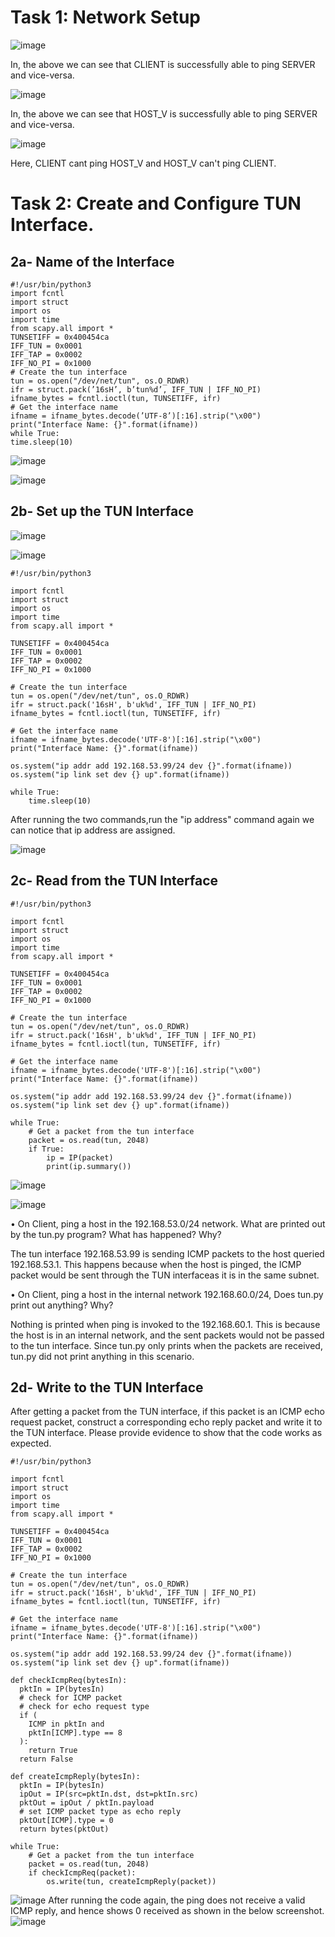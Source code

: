 # Task 1: Network Setup

![image](https://github.com/udayk01/network_f/assets/52235763/4aa13ee2-c941-4a2f-b4c1-f9bbf8cb5f25)

In, the above we can see that CLIENT is successfully able to ping SERVER and vice-versa. 

![image](https://github.com/udayk01/network_f/assets/52235763/3a6603af-7df6-4959-94ef-172b73cb9e88)

In, the above we can see that HOST_V is successfully able to ping SERVER and vice-versa. 

![image](https://github.com/udayk01/network_f/assets/52235763/69c7313f-6c78-4376-8209-e850e2e28580)

Here, CLIENT cant ping HOST_V and HOST_V can't ping CLIENT.

# Task 2: Create and Configure TUN Interface.

## 2a- Name of the Interface

```
#!/usr/bin/python3
import fcntl
import struct
import os
import time
from scapy.all import *
TUNSETIFF = 0x400454ca
IFF_TUN = 0x0001
IFF_TAP = 0x0002
IFF_NO_PI = 0x1000
# Create the tun interface
tun = os.open("/dev/net/tun", os.O_RDWR)
ifr = struct.pack(’16sH’, b’tun%d’, IFF_TUN | IFF_NO_PI)
ifname_bytes = fcntl.ioctl(tun, TUNSETIFF, ifr)
# Get the interface name
ifname = ifname_bytes.decode(’UTF-8’)[:16].strip("\x00")
print("Interface Name: {}".format(ifname))
while True:
time.sleep(10)
```
![image](https://github.com/udayk01/network_f/assets/52235763/39e4ec37-893d-4160-b847-c13d4e8eb3ee)

![image](https://github.com/udayk01/network_f/assets/52235763/c1de3fa4-56f1-4d7f-a036-a0fb75d05343)

## 2b- Set up the TUN Interface

![image](https://github.com/udayk01/network_f/assets/52235763/146f8e1d-6821-44e4-a1f2-7afff7bbe408)

![image](https://github.com/udayk01/network_f/assets/52235763/8d735070-1709-4729-84c5-ac1452320674)

```
#!/usr/bin/python3

import fcntl
import struct
import os
import time
from scapy.all import *

TUNSETIFF = 0x400454ca
IFF_TUN = 0x0001
IFF_TAP = 0x0002
IFF_NO_PI = 0x1000

# Create the tun interface
tun = os.open("/dev/net/tun", os.O_RDWR)
ifr = struct.pack('16sH', b'uk%d', IFF_TUN | IFF_NO_PI)
ifname_bytes = fcntl.ioctl(tun, TUNSETIFF, ifr)

# Get the interface name
ifname = ifname_bytes.decode('UTF-8')[:16].strip("\x00")
print("Interface Name: {}".format(ifname))

os.system("ip addr add 192.168.53.99/24 dev {}".format(ifname))
os.system("ip link set dev {} up".format(ifname))

while True:
    time.sleep(10)
```
After running the two commands,run the "ip address" command again we can notice that ip address are assigned.

![image](https://github.com/udayk01/network_f/assets/52235763/c4ba212c-8c0a-49f4-a6ed-4c5267ffe415)

## 2c- Read from the TUN Interface

```
#!/usr/bin/python3

import fcntl
import struct
import os
import time
from scapy.all import *

TUNSETIFF = 0x400454ca
IFF_TUN = 0x0001
IFF_TAP = 0x0002
IFF_NO_PI = 0x1000

# Create the tun interface
tun = os.open("/dev/net/tun", os.O_RDWR)
ifr = struct.pack('16sH', b'uk%d', IFF_TUN | IFF_NO_PI)
ifname_bytes = fcntl.ioctl(tun, TUNSETIFF, ifr)

# Get the interface name
ifname = ifname_bytes.decode('UTF-8')[:16].strip("\x00")
print("Interface Name: {}".format(ifname))

os.system("ip addr add 192.168.53.99/24 dev {}".format(ifname))
os.system("ip link set dev {} up".format(ifname))

while True:
    # Get a packet from the tun interface
    packet = os.read(tun, 2048)
    if True:
        ip = IP(packet)
        print(ip.summary())
```

![image](https://github.com/udayk01/network_f/assets/52235763/7ddf1136-4175-413e-bea5-ab1778827971)

![image](https://github.com/udayk01/network_f/assets/52235763/45ff1dab-b08f-4895-8902-f549154d7cef)

• On Client, ping a host in the 192.168.53.0/24 network. What are printed out by the tun.py program? What has happened? Why?

The tun interface 192.168.53.99 is sending ICMP packets to the host queried 192.168.53.1. This happens because when the host is pinged, the ICMP packet would be sent through the TUN interfaceas it is in the same subnet.

• On Client, ping a host in the internal network 192.168.60.0/24, Does tun.py print out anything? Why?

Nothing is printed when ping is invoked to the 192.168.60.1. This is because the host is in an internal network, and the sent packets would not be passed to the tun interface. Since tun.py only prints when the packets are received, tun.py did not print anything in this scenario.

## 2d- Write to the TUN Interface

After getting a packet from the TUN interface, if this packet is an ICMP echo request packet, construct a corresponding echo reply packet and write it to the TUN interface. Please provide evidence to show that the code works as expected.

```
#!/usr/bin/python3

import fcntl
import struct
import os
import time
from scapy.all import *

TUNSETIFF = 0x400454ca
IFF_TUN = 0x0001
IFF_TAP = 0x0002
IFF_NO_PI = 0x1000

# Create the tun interface
tun = os.open("/dev/net/tun", os.O_RDWR)
ifr = struct.pack('16sH', b'uk%d', IFF_TUN | IFF_NO_PI)
ifname_bytes = fcntl.ioctl(tun, TUNSETIFF, ifr)

# Get the interface name
ifname = ifname_bytes.decode('UTF-8')[:16].strip("\x00")
print("Interface Name: {}".format(ifname))

os.system("ip addr add 192.168.53.99/24 dev {}".format(ifname))
os.system("ip link set dev {} up".format(ifname))

def checkIcmpReq(bytesIn):
  pktIn = IP(bytesIn)
  # check for ICMP packet
  # check for echo request type
  if (
    ICMP in pktIn and
    pktIn[ICMP].type == 8
  ):
    return True
  return False

def createIcmpReply(bytesIn):
  pktIn = IP(bytesIn)
  ipOut = IP(src=pktIn.dst, dst=pktIn.src)
  pktOut = ipOut / pktIn.payload
  # set ICMP packet type as echo reply
  pktOut[ICMP].type = 0
  return bytes(pktOut)

while True:
    # Get a packet from the tun interface
    packet = os.read(tun, 2048)
    if checkIcmpReq(packet):
        os.write(tun, createIcmpReply(packet))
```

![image](https://github.com/udayk01/network_f/assets/52235763/885cea4a-ccd8-440b-9dd1-3ab232020829)
After running the code again, the ping does not receive a valid ICMP reply, and hence shows 0 received as shown in the below screenshot.
![image](https://github.com/udayk01/network_f/assets/52235763/cb30a007-8d5a-4829-b273-c7fbe3667897)







